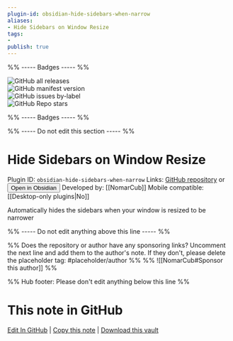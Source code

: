 ```yaml
---
plugin-id: obsidian-hide-sidebars-when-narrow
aliases:
- Hide Sidebars on Window Resize
tags: 
- 
publish: true
---
```


%% ----- Badges ----- %%

![GitHub all releases](https://img.shields.io/github/downloads/NomarCub/obsidian-hide-sidebars-on-window-resize/total?color=573E7A&logo=github&style=for-the-badge)   
![GitHub manifest version](https://img.shields.io/github/manifest-json/v/NomarCub/obsidian-hide-sidebars-on-window-resize?color=573E7A&logo=github&style=for-the-badge)   
![GitHub issues by-label](https://img.shields.io/github/issues/NomarCub/obsidian-hide-sidebars-on-window-resize/help%20wanted?color=573E7A&logo=github&style=for-the-badge)   
![GitHub Repo stars](https://img.shields.io/github/stars/NomarCub/obsidian-hide-sidebars-on-window-resize?color=573E7A&logo=github&style=for-the-badge)

%% ----- Badges ----- %%

%% ----- Do not edit this section ----- %%

# Hide Sidebars on Window Resize

Plugin ID: `obsidian-hide-sidebars-when-narrow`
Links: [GitHub repository](https://github.com/NomarCub/obsidian-hide-sidebars-on-window-resize) or [<button id=HH>Open in Obsidian</button>](obsidian://show-plugin?id=obsidian-hide-sidebars-when-narrow)
Developed by: [[NomarCub]]
Mobile compatible: [[Desktop-only plugins|No]]

Automatically hides the sidebars when your window is resized to be narrower

%% ----- Do not edit anything above this line ----- %% 

%% Does the repository or author have any sponsoring links? Uncomment the next line and add them to the author's note. If they don't, please delete the placeholder tag: #placeholder/author %%
%% ![[NomarCub#Sponsor this author]] %%

%% Hub footer: Please don't edit anything below this line %%

# This note in GitHub

<span class="git-footer">[Edit In GitHub](https://github.dev/obsidian-community/obsidian-hub/blob/main/02%20-%20Community%20Expansions/02.05%20All%20Community%20Expansions/Plugins/obsidian-hide-sidebars-when-narrow.md "git-hub-edit-note") | [Copy this note](https://raw.githubusercontent.com/obsidian-community/obsidian-hub/main/02%20-%20Community%20Expansions/02.05%20All%20Community%20Expansions/Plugins/obsidian-hide-sidebars-when-narrow.md "git-hub-copy-note") | [Download this vault](https://github.com/obsidian-community/obsidian-hub/archive/refs/heads/main.zip "git-hub-download-vault") </span>
